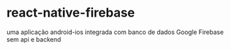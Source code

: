 # react-native-firebase
uma aplicação android-ios integrada com banco de dados Google Firebase sem api e backend
